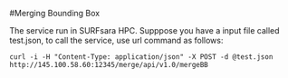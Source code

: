 #Merging Bounding Box

The service run in SURFsara HPC. Supppose you have a input file called test.json, to call the service, use url command as follows:

```curl -i -H "Content-Type: application/json" -X POST -d @test.json http://145.100.58.60:12345/merge/api/v1.0/mergeBB```
